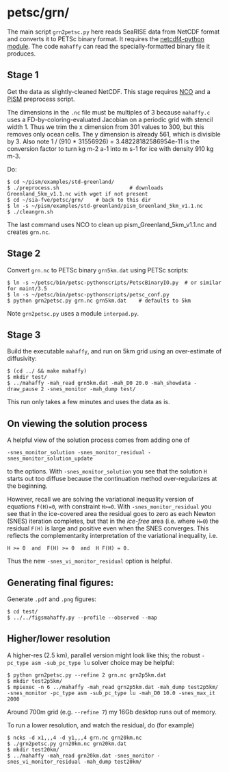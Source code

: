 petsc/grn/
==========

The main script `grn2petsc.py` here reads SeaRISE data from NetCDF format and
converts it to PETSc binary format.  It requires the
[netcdf4-python module](https://github.com/Unidata/netcdf4-python).
The code `mahaffy` can read the specially-formatted binary file it produces.

Stage 1
-------

Get the data as slightly-cleaned NetCDF.  This stage requires
[NCO](http://nco.sourceforge.net/) and a [PISM](http://www.pism-docs.org)
preprocess script.

The dimensions in the `.nc` file must be multiples of 3
because `mahaffy.c` uses a FD-by-coloring-evaluated Jacobian on a periodic
grid with stencil width 1.  Thus we trim the x dimension from 301 values to 300,
but this removes only ocean cells.  The y dimension is already 561, which is
divisible by 3.  Also note 1 / (910 * 31556926) = 3.48228182586954e-11
is the conversion factor to turn  kg m-2 a-1  into  m s-1  for ice with
density 910 kg m-3.

Do:

    $ cd ~/pism/examples/std-greenland/
    $ ./preprocess.sh                       # downloads Greenland_5km_v1.1.nc with wget if not present
    $ cd ~/sia-fve/petsc/grn/    # back to this dir
    $ ln -s ~/pism/examples/std-greenland/pism_Greenland_5km_v1.1.nc
    $ ./cleangrn.sh

The last command uses NCO to clean up pism_Greenland_5km_v1.1.nc and creates `grn.nc`.

Stage 2
-------

Convert `grn.nc` to PETSc binary `grn5km.dat` using PETSc scripts:

    $ ln -s ~/petsc/bin/petsc-pythonscripts/PetscBinaryIO.py  # or similar for maint/3.5
    $ ln -s ~/petsc/bin/petsc-pythonscripts/petsc_conf.py
    $ python grn2petsc.py grn.nc grn5km.dat    # defaults to 5km

Note `grn2petsc.py` uses a module `interpad.py`.

Stage 3
-------

Build the executable `mahaffy`, and run on 5km grid using an over-estimate of
diffusivity:

    $ (cd ../ && make mahaffy)
    $ mkdir test/
    $ ../mahaffy -mah_read grn5km.dat -mah_D0 20.0 -mah_showdata -draw_pause 2 -snes_monitor -mah_dump test/

This run only takes a few minutes and uses the data as is.

On viewing the solution process
-------------------------------

A helpful view of the solution process comes from adding one of

    -snes_monitor_solution -snes_monitor_residual -snes_monitor_solution_update

to the options.  With `-snes_monitor_solution` you see that the solution `H`
starts out too diffuse because the continuation method over-regularizes at the
beginning.

However, recall we are solving the variational inequality version of equations
`F(H)=0`, with constraint `H>=0`.  With `-snes_monitor_residual` you see that
in the ice-covered area the residual goes to zero as each Newton (SNES)
iteration completes, but that in the _ice-free_ area (i.e. where `H=0`) the
residual `F(H)` is large and positive even when the SNES converges.  This
reflects the complementarity interpretation of the variational inequality, i.e.

    H >= 0  and  F(H) >= 0  and  H F(H) = 0.

Thus the new `-snes_vi_monitor_residual` option is helpful.

Generating final figures:
-------------------------

Generate `.pdf` and `.png` figures:

    $ cd test/
    $ ../../figsmahaffy.py --profile --observed --map

Higher/lower resolution
-----------------------

A higher-res (2.5 km), parallel version might look like this; the robust
`-pc_type asm -sub_pc_type lu` solver choice may be helpful:

    $ python grn2petsc.py --refine 2 grn.nc grn2p5km.dat
    $ mkdir test2p5km/
    $ mpiexec -n 6 ../mahaffy -mah_read grn2p5km.dat -mah_dump test2p5km/ -snes_monitor -pc_type asm -sub_pc_type lu -mah_D0 10.0 -snes_max_it 2000

Around 700m grid (e.g. `--refine 7`) my 16Gb desktop runs out of memory.

To run a lower resolution, and watch the residual, do (for example)

    $ ncks -d x1,,,4 -d y1,,,4 grn.nc grn20km.nc
    $ ./grn2petsc.py grn20km.nc grn20km.dat
    $ mkdir test20km/
    $ ../mahaffy -mah_read grn20km.dat -snes_monitor -snes_vi_monitor_residual -mah_dump test20km/

